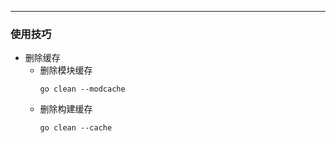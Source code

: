 

<article-title title="Mod浅谈"></article-title>

<article-meta date="2023年7月25日"></article-meta>

--- 

### 使用技巧

* 删除缓存
  * 删除模块缓存
    ```shell
    go clean --modcache
    ```
  * 删除构建缓存
    ```shell
    go clean --cache
    ```

